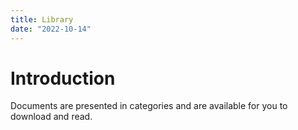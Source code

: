 ```yaml
---
title: Library
date: "2022-10-14"
---
```


# Introduction

Documents are presented in categories and are available for you to download
and read.

